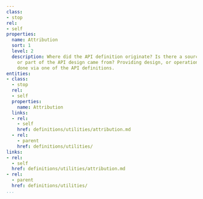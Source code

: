 ```yaml
---
class:
- stop
rel:
- self
properties:
  name: Attribution
  sort: 1
  level: 2
  description: Where did the API definition originate? Is there a source where all
    or part of the API design came from? Providing design, or operational attribution,
    done via one of the API definitions.
entities:
- class:
  - stop
  rel:
  - self
  properties:
    name: Attribution
  links:
  - rel:
    - self
    href: definitions/utilities/attribution.md
  - rel:
    - parent
    href: definitions/utilities/
links:
- rel:
  - self
  href: definitions/utilities/attribution.md
- rel:
  - parent
  href: definitions/utilities/
...
```

